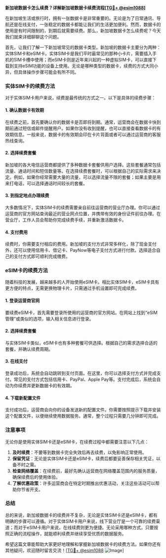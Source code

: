 **新加坡数据卡怎么续费？详解新加坡数据卡续费流程[[TG💪+ @esim1088](https://t.me/s/esim1088)]**

在新加坡生活或旅行时，拥有一张数据卡是非常重要的。无论是为了日常通讯、导航还是在线支付，一张稳定的数据卡都能让我们的生活更加便利。然而，数据卡的使用是有时间限制的，到期后就需要续费。那么，新加坡数据卡怎么续费呢？今天我们就来详细聊聊这个问题。

首先，让我们了解一下新加坡常见的数据卡类型。新加坡的数据卡主要分为两种：实体SIM卡和eSIM卡。实体SIM卡是我们平时最常见的那种小卡片，需要插入手机的SIM卡槽中使用；而eSIM卡则是近年来兴起的一种虚拟SIM卡，可以直接下载到支持eSIM功能的设备上使用。无论是哪种类型的数据卡，续费的方式大同小异，但具体操作步骤可能会有所不同。

### 实体SIM卡的续费方法

对于实体SIM卡用户来说，续费是最传统的方式之一。以下是具体的续费步骤：

#### 1. 确认数据卡有效期
在续费之前，首先要确认你的数据卡是否即将到期。通常，运营商会在数据卡快到期前通过短信或邮件提醒用户。如果你没有收到提醒，也可以直接查看数据卡的有效期信息。一般来说，数据卡的有效期会印在卡片背面或者可以通过运营商的客服热线查询。

#### 2. 选择续费套餐
新加坡的各大电信运营商都提供了多种数据卡套餐供用户选择。这些套餐通常包括流量、通话时间和短信数量等。在选择续费套餐时，可以根据自己的实际需求来决定。例如，如果你经常需要大量的流量，可以选择流量不限的套餐；如果主要是用来打电话，可以选择通话时间较长的套餐。

#### 3. 到指定地点办理续费
大多数情况下，实体SIM卡的续费需要亲自前往运营商的营业厅办理。你可以通过运营商的官方网站查询最近的营业网点位置，并携带有效的身份证件前往办理。在营业厅，工作人员会帮助你完成续费手续，并重新激活数据卡。

#### 4. 支付费用
续费时，你需要支付相应的费用。新加坡的支付方式非常多样化，除了现金支付外，还可以使用信用卡、借记卡、PayNow等电子支付方式进行付款。选择适合自己的支付方式即可顺利完成缴费。

### eSIM卡的续费方法

随着科技的发展，越来越多的人开始使用eSIM卡。相比实体SIM卡，eSIM卡具有更方便的特点，无需更换物理卡片，只需通过手机设置即可完成续费。

#### 1. 登录运营商官网
要续费eSIM卡，首先需要登录所使用的运营商的官方网站。在网站上找到“eSIM管理”或类似的选项，输入相关信息进行登录。

#### 2. 选择续费套餐
与实体SIM卡类似，eSIM卡也有多种套餐可供选择。根据自己的需求选择合适的套餐，并确认续费周期。

#### 3. 在线支付
登录成功后，系统会自动跳转到支付页面。在这里，你可以选择支付方式并完成支付。常见的支付方式包括信用卡、PayPal、Apple Pay等。支付完成后，系统会自动为你续费并更新数据卡的有效期。

#### 4. 下载新配置文件
支付成功后，运营商会向你的设备发送新的配置文件。你需要按照提示下载并安装这个配置文件，以便继续使用数据服务。通常，整个过程只需要几分钟即可完成。

### 注意事项

无论你是使用实体SIM卡还是eSIM卡，在续费过程中都需要注意以下几点：

1. **及时续费**：不要等到数据卡完全失效后再去续费，以免影响正常使用。
2. **保留凭证**：无论是实体SIM卡还是eSIM卡，续费后都要妥善保存相关凭证，以备不时之需。
3. **检查网络覆盖**：在续费前，最好先确认运营商在网络覆盖范围内的服务质量，确保续费后的使用体验。
4. **了解优惠政策**：许多运营商会在特定时期推出优惠活动，关注这些活动可以帮助你节省开支。

### 总结

总的来说，新加坡数据卡的续费并不复杂，无论是实体SIM卡还是eSIM卡，都有明确的步骤可以遵循。对于实体SIM卡用户来说，线下营业厅是一个可靠的续费渠道；而对于eSIM卡用户来说，在线续费则更为便捷。无论采用哪种方式，只要按照正确的流程操作，就能顺利续费并继续享受优质的数据服务。

希望这篇文章能帮助大家更好地理解和掌握新加坡数据卡的续费方法。如果你还有其他疑问，欢迎随时留言交流！[[TG💪+ @esim1088](https://t.me/s/esim1088) ![Image](https://i.postimg.cc/4NQfJmqS/Snipaste-2025-05-13-00-14-12.png)]